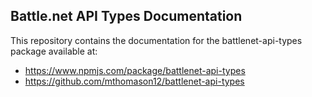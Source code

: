 ## Battle.net API Types Documentation

This repository contains the documentation for the battlenet-api-types package available at:

- https://www.npmjs.com/package/battlenet-api-types
- https://github.com/mthomason12/battlenet-api-types
 